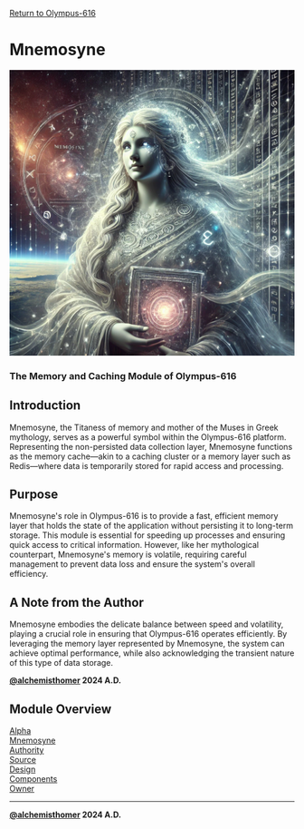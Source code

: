 [Return to Olympus-616](../olympus-616/README.md)

# Mnemosyne
![mnemosyne](./mnemosyne.avatar.png)

### The Memory and Caching Module of Olympus-616

## Introduction
Mnemosyne, the Titaness of memory and mother of the Muses in Greek mythology, serves as a powerful symbol within the Olympus-616 platform. Representing the non-persisted data collection layer, Mnemosyne functions as the memory cache—akin to a caching cluster or a memory layer such as Redis—where data is temporarily stored for rapid access and processing.

## Purpose
Mnemosyne's role in Olympus-616 is to provide a fast, efficient memory layer that holds the state of the application without persisting it to long-term storage. This module is essential for speeding up processes and ensuring quick access to critical information. However, like her mythological counterpart, Mnemosyne's memory is volatile, requiring careful management to prevent data loss and ensure the system's overall efficiency.

## A Note from the Author
Mnemosyne embodies the delicate balance between speed and volatility, playing a crucial role in ensuring that Olympus-616 operates efficiently. By leveraging the memory layer represented by Mnemosyne, the system can achieve optimal performance, while also acknowledging the transient nature of this type of data storage.

****[@alchemisthomer](https://github.com/alchemisthomer)
2024 A.D.****

## Module Overview
[Alpha](../../README.md)  
[Mnemosyne](README.md)  
[Authority](../zeus/zeus.components.md)  
[Source](mnemosyne.source.md)  
[Design](mnemosyne.design.md)  
[Components](mnemosyne.components.md)  
[Owner](https://github.com/alchemisthomer)

***
**[@alchemisthomer](https://github.com/alchemisthomer)
2024 A.D.**